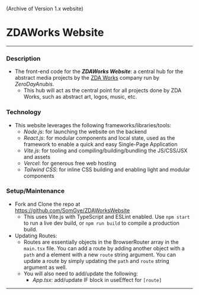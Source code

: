 (Archive of Version 1.x website)
# ZDAWorks Website
------
### Description
- The front-end code for the ***ZDAWorks Website***: a central hub for the abstract media projects by the <u>ZDA Works</u> company run by *ZeroDayAnubis*.
  - This hub will act as the central point for all projects done by ZDA Works, such as abstract art, logos, music, etc.
### Technology
- This website leverages the following frameworks/libraries/tools:
  - *Node.js*: for launching the website on the backend
  - *React.js*: for modular components and local state, used as the framework to enable a quick and easy Single-Page Application
  - *Vite.js*: for tooling and compiling/building/bundling the JS/CSS/JSX and assets
  - *Vercel*: for generous free web hosting
  - *Tailwind CSS*: for inline CSS building and enabling light and modular components
### Setup/Maintenance
- Fork and Clone the repo at https://github.com/SomGye/ZDAWorksWebsite
  - This uses Vite.js with TypeScript and ESLint enabled. Use `npm start` to run a live dev build, or `npm run build` to compile a production build.
- Updating Routes: 
  - Routes are essentially objects in the BrowserRouter array in the `main.tsx` file. You can add a route by adding another object with a `path` and a <App> element with a new `route` string argument. You can update a route by simply updating the `path` and `route` string argument as well. 
  - You will also need to add/update the following:
    - *App.tsx*: add/update IF block in useEffect for `[route]`
------